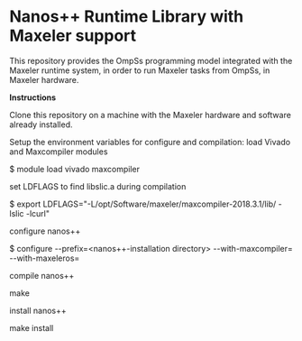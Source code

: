 # Nanos++ Runtime Library with Maxeler support


This repository provides the OmpSs programming model integrated with the Maxeler runtime system, in order to run Maxeler tasks from OmpSs, in Maxeler hardware.

**Instructions**

Clone this repository on a machine with the Maxeler hardware and software already installed.

Setup the environment variables for configure and compilation:
load Vivado and Maxcompiler modules

$ module load vivado maxcompiler

set LDFLAGS to find libslic.a during compilation

$ export LDFLAGS="-L/opt/Software/maxeler/maxcompiler-2018.3.1/lib/ -lslic -lcurl"

configure nanos++

$ configure --prefix=<nanos++-installation directory> --with-maxcompiler=<Maxcompiler-installation-directory> --with-maxeleros=<MaxelerOS-installation-directory>

compile nanos++

make

install nanos++

make install


